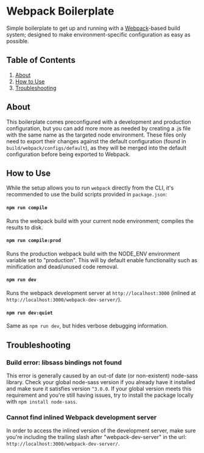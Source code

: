 Webpack Boilerplate
===================

Simple boilerplate to get up and running with a [Webpack](http://webpack.github.io/)-based build system; designed to make environment-specific configuration as easy as possible.

Table of Contents
-----------------
1. [About](#about)
1. [How to Use](#how-to-use)
1. [Troubleshooting](#troubleshooting)

About
-----
This boilerplate comes preconfigured with a development and production configuration, but you can add more more as needed by creating a .js file with the same name as the targeted node environment. These files only need to export their changes against the default configuration (found in `build/webpack/configs/default`), as they will be merged into the default configuration before being exported to Webpack.

How to Use
----------
While the setup allows you to run `webpack` directly from the CLI, it's recommended to use the build scripts provided in `package.json`:

#### `npm run compile`
Runs the webpack build with your current node environment; compiles the results to disk.

#### `npm run compile:prod`
Runs the production webpack build with the NODE_ENV environment variable set to "production". This will by default enable functionality such as minification and dead/unused code removal.

#### `npm run dev`
Runs the webpack development server at `http://localhost:3000` (inlined at `http://localhost:3000/webpack-dev-server/`).

#### `npm run dev:quiet`
Same as `npm run dev`, but hides verbose debugging information.

Troubleshooting
---------------
### Build error: libsass bindings not found
This error is generally caused by an out-of date (or non-existent) node-sass library. Check your global node-sass version if you already have it installed and make sure it satisfies version `^3.0.0`. If your global version meets this requirement and you're still having issues, try to install the package locally with `npm install node-sass`.

### Cannot find inlined Webpack development server
In order to access the inlined version of the development server, make sure you're including the trailing slash after "webpack-dev-server" in the url: `http://localhost:3000/webpack-dev-server/`.
